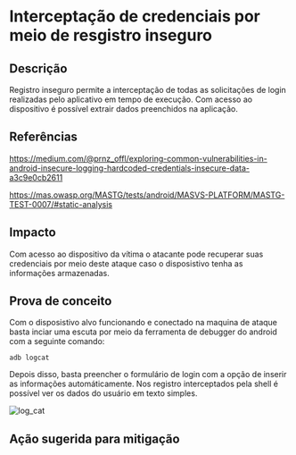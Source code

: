 # Interceptação de credenciais por meio de resgistro inseguro

## Descrição

Registro inseguro permite a interceptação de todas as solicitações de login realizadas pelo aplicativo em tempo de execução. Com acesso ao dispositivo é possível extrair dados preenchidos na aplicação.

## Referências

https://medium.com/@prnz_offl/exploring-common-vulnerabilities-in-android-insecure-logging-hardcoded-credentials-insecure-data-a3c9e0cb2611

https://mas.owasp.org/MASTG/tests/android/MASVS-PLATFORM/MASTG-TEST-0007/#static-analysis

## Impacto

Com acesso ao dispositivo da vítima o atacante pode recuperar suas credenciais por meio deste ataque caso o disposistivo tenha as informações armazenadas.

## Prova de conceito

Com o disposistivo alvo funcionando e conectado na maquina de ataque basta inciar uma escuta por meio da ferramenta de debugger do android com a seguinte comando:

```
adb logcat
```
Depois disso, basta preencher o formulário de login com a opção de inserir as informações automáticamente. Nos registro interceptados pela shell é possível ver os dados do usuário em texto simples.

![log_cat](log_cat.png)

## Ação sugerida para mitigação
